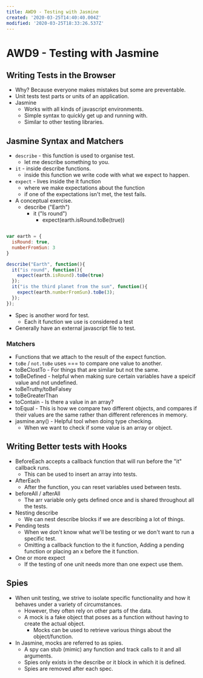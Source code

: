 ```yaml
---
title: AWD9 - Testing with Jasmine
created: '2020-03-25T14:40:40.004Z'
modified: '2020-03-25T18:33:26.537Z'
---
```


# AWD9 - Testing with Jasmine

## Writing Tests in the Browser

* Why? Because everyone makes mistakes but some are preventable.
* Unit tests test parts or units of an application.
* Jasmine
  * Works with all kinds of javascript environments.
  * Simple syntax to quickly get up and running with.
  * Similar to other testing libraries.

## Jasmine Syntax and Matchers

* `describe` - this function is used to organise test.
  * let me describe something to you.
* `it` - inside describe functions.
  * inside this function we write code with what we expect to happen.
* `expect` - lives inside the it function
  * where we make expectations about the function
  * if one of the expectations isn't met, the test fails.
* A conceptual exercise.
  * describe ("Earth")
    * it ("Is round")
      * expect(earth.isRound.toBe(true))

```javascript

var earth = {
  isRound: true,
  numberFromSun: 3
}

describe("Earth", function(){
  it("is round", function(){
    expect(earth.isRound).toBe(true)
  });
  it("is the third planet from the sun", function(){
    expect(earth.numberFromSun).toBe(3);
  });
});

```

* Spec is another word for test.
  * Each it function we use is considered a test
*  Generally have an external javascript file to test.

### Matchers
  
  * Functions that we attach to the result of the expect function.
  * `toBe` / `not.toBe` uses === to compare one value to another.
  * toBeClostTo - For things that are similar but not the same.
  * toBeDefined - helpful when making sure certain variables have a speicif value and not undefined.
  * toBeTruthy/toBeFalsey
  * toBeGreaterThan
  * toContain - Is there a value in an array?
  * toEqual - This is how we compare two different objects, and compares if their values are the same rather than different references in memory.
  * jasmine.any() - Helpful tool when doing type checking.
    * When we want to check if some value is an array or object.

## Writing Better tests with Hooks

* BeforeEach accepts a callback function that will run before the "it" callback runs.
  * This can be used to insert an array into tests.
* AfterEach
  * After the function, you can reset variables used between tests.
* beforeAll / afterAll
  * The arr variable only gets defined once and is shared throughout all the tests.
* Nesting describe
  * We can nest describe blocks if we are describing a lot of things.
* Pending tests
  * When we don't know what we'll be testing or we don't want to run a specific test.
  * Omitting a callback function to the it function, Adding a pending function or placing an x before the it function.
* One or more expect
  * If the testing of one unit needs more than one expect use them.

## Spies

* When unit testing, we strive to isolate specific functionality and how it behaves under a variety of circumstances.
  * However, they often rely on other parts of the data.
  * A mock is a fake object that poses as a function without having to create the actual object.
    * Mocks can be used to retrieve various things about the object/function.
* In Jasmine, mocks are referred to as spies.
  * A spy can stub (mimic) any function and track calls to it and all arguments.
  * Spies only exists in the describe or it block in which it is defined.
  * Spies are removed after each spec.

